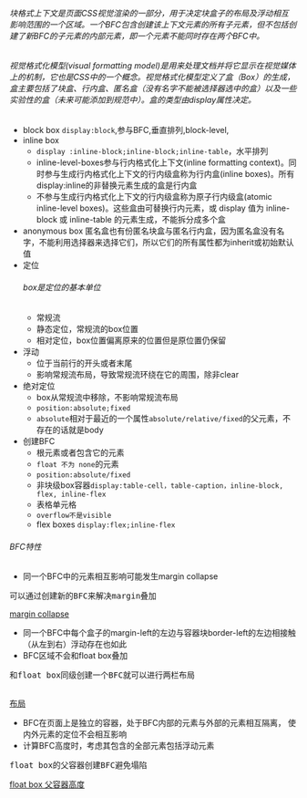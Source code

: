 ###### 块格式上下文是页面CSS视觉渲染的一部分，用于决定块盒子的布局及浮动相互影响范围的一个区域。一个BFC包含创建该上下文元素的所有子元素，但不包括创建了新BFC的子元素的内部元素，即一个元素不能同时存在两个BFC中。
  ###### 视觉格式化模型(visual formatting model)是用来处理文档并将它显示在视觉媒体上的机制，它也是CSS中的一个概念。视觉格式化模型定义了盒（Box）的生成，盒主要包括了块盒、行内盒、匿名盒（没有名字不能被选择器选中的盒）以及一些实验性的盒（未来可能添加到规范中）。盒的类型由display属性决定。
 - block box
  `display:block`,参与BFC,垂直排列,block-level,
 - inline box
   - `display :inline-block;inline-block;inline-table`，水平排列
   - inline-level-boxes参与行内格式化上下文(inline formatting context)。同时参与生成行内格式化上下文的行内级盒称为行内盒(inline boxes)。所有display:inline的非替换元素生成的盒是行内盒
   - 不参与生成行内格式化上下文的行内级盒称为原子行内级盒(atomic inline-level boxes)。这些盒由可替换行内元素，或 display 值为 inline-block 或 inline-table 的元素生成，不能拆分成多个盒
 - anonymous box
  匿名盒也有份匿名块盒与匿名行内盒，因为匿名盒没有名字，不能利用选择器来选择它们，所以它们的所有属性都为inherit或初始默认值
 - 定位
   ###### box是定位的基本单位
   - 常规流
   - 静态定位，常规流的box位置
   - 相对定位，box位置偏离原来的位置但是原位置仍保留
 - 浮动
   - 位于当前行的开头或者末尾
   - 影响常规流布局，导致常规流环绕在它的周围，除非clear
 - 绝对定位
   - box从常规流中移除，不影响常规流布局
   - `position:absolute;fixed`
   - `absolute`相对于最近的一个属性`absolute/relative/fixed`的父元素，不存在的话就是body
 - 创建BFC
   - 根元素或者包含它的元素
   - `float 不为 none`的元素
   - `position:absolute/fixed`
   - 非块级box容器`display:table-cell，table-caption，inline-block, flex, inline-flex`
   - 表格单元格
   - `overflow不是visible`
   - flex boxes `display:flex;inline-flex`
 ###### BFC特性
 - 同一个BFC中的元素相互影响可能发生margin collapse
  <pre>可以通过创建新的BFC来解决margin叠加</pre>
  [margin collapse](http://jsrun.net/YqgKp/edit)
 - 同一个BFC中每个盒子的margin-left的左边与容器块border-left的左边相接触（从左到右）浮动存在也如此
 - BFC区域不会和float box叠加
  <pre>和float box同级创建一个BFC就可以进行两栏布局
  </pre>
  [布局](http://jsrun.net/kqgKp/edit)
 - BFC在页面上是独立的容器，处于BFC内部的元素与外部的元素相互隔离，
 使内外元素的定位不会相互影响
 - 计算BFC高度时，考虑其包含的全部元素包括浮动元素
 <pre>float box的父容器创建BFC避免塌陷</pre>
 [float box 父容器高度](http://jsrun.net/pqgKp/edit)